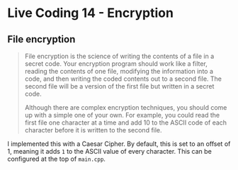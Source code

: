 # Live Coding 14 - Encryption

## File encryption

> File encryption is the science of writing the contents of a file in a secret code. Your encryption program should work like a filter, reading the contents of one file, modifying the information into a code, and then writing the coded contents out to a second file. The second file will be a version of the first file but written in a secret code.
>
> Although there are complex encryption techniques, you should come up with a simple one of your own. For example, you could read the first file one character at a time and add 10 to the ASCII code of each character before it is written to the second file.

I implemented this with a Caesar Cipher. By default, this is set to an offset of 1, meaning it adds `1` to the ASCII value of every character. This can be configured at the top of `main.cpp`.

